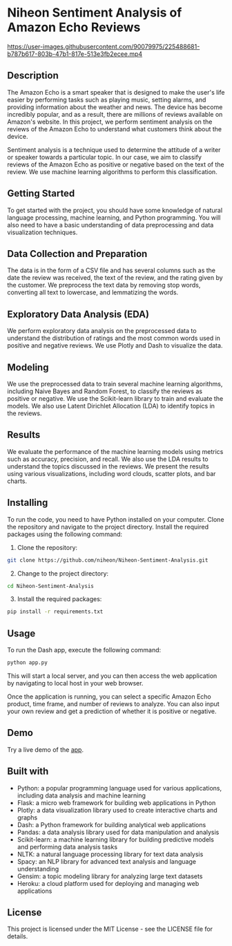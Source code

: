 # Niheon Sentiment Analysis of Amazon Echo Reviews


https://user-images.githubusercontent.com/90079975/225488681-b787b617-803b-47b1-817e-513e3fb2ecee.mp4


## Description
The Amazon Echo is a smart speaker that is designed to make the user's life easier by performing tasks such as playing music, setting alarms, and providing information about the weather and news. The device has become incredibly popular, and as a result, there are millions of reviews available on Amazon's website. In this project, we perform sentiment analysis on the reviews of the Amazon Echo to understand what customers think about the device.

Sentiment analysis is a technique used to determine the attitude of a writer or speaker towards a particular topic. In our case, we aim to classify reviews of the Amazon Echo as positive or negative based on the text of the review. We use machine learning algorithms to perform this classification.

## Getting Started
To get started with the project, you should have some knowledge of natural language processing, machine learning, and Python programming. You will also need to have a basic understanding of data preprocessing and data visualization techniques.

## Data Collection and Preparation
The data is in the form of a CSV file and has several columns such as the date the review was received, the text of the review, and the rating given by the customer. We preprocess the text data by removing stop words, converting all text to lowercase, and lemmatizing the words.

## Exploratory Data Analysis (EDA)
We perform exploratory data analysis on the preprocessed data to understand the distribution of ratings and the most common words used in positive and negative reviews. We use Plotly and Dash to visualize the data.

## Modeling
We use the preprocessed data to train several machine learning algorithms, including Naive Bayes and Random Forest, to classify the reviews as positive or negative. We use the Scikit-learn library to train and evaluate the models. We also use Latent Dirichlet Allocation (LDA) to identify topics in the reviews.

## Results
We evaluate the performance of the machine learning models using metrics such as accuracy, precision, and recall. We also use the LDA results to understand the topics discussed in the reviews. We present the results using various visualizations, including word clouds, scatter plots, and bar charts.

## Installing
To run the code, you need to have Python installed on your computer. 
Clone the repository and navigate to the project directory. Install the required packages using the following command:
1. Clone the repository:

```bash
git clone https://github.com/niheon/Niheon-Sentiment-Analysis.git
```

2. Change to the project directory:

```bash
cd Niheon-Sentiment-Analysis
```

3. Install the required packages:

```bash
pip install -r requirements.txt
```
## Usage
To run the Dash app, execute the following command:
```bash
python app.py
```
This will start a local server, and you can then access the web application by navigating to local host in your web browser.

Once the application is running, you can select a specific Amazon Echo product, time frame, and number of reviews to analyze. You can also input your own review and get a prediction of whether it is positive or negative.

## Demo
Try a live demo of the [app](https://sentiment-analysis-dashboard.herokuapp.com/).

## Built with
- Python: a popular programming language used for various applications, including data analysis and machine learning
- Flask: a micro web framework for building web applications in Python
- Plotly: a data visualization library used to create interactive charts and graphs
- Dash: a Python framework for building analytical web applications
- Pandas: a data analysis library used for data manipulation and analysis
- Scikit-learn: a machine learning library for building predictive models and performing data analysis tasks
- NLTK: a natural language processing library for text data analysis
- Spacy: an NLP library for advanced text analysis and language understanding
- Gensim: a topic modeling library for analyzing large text datasets
- Heroku: a cloud platform used for deploying and managing web applications

## License
This project is licensed under the MIT License - see the LICENSE file for details.

